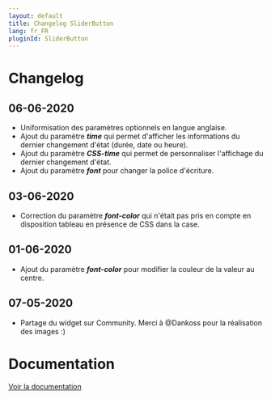```yaml
---
layout: default
title: Changelog SliderButton
lang: fr_FR
pluginId: SliderButton
---
```


# Changelog

## 06-06-2020

- Uniformisation des paramètres optionnels en langue anglaise.
- Ajout du paramètre ***time*** qui permet d'afficher les informations du dernier changement d'état (durée, date ou heure).
- Ajout du paramètre ***CSS-time*** qui permet de personnaliser l'affichage du dernier changement d'état.
- Ajout du paramètre ***font*** pour changer la police d'écriture.

## 03-06-2020

- Correction du paramètre ***font-color*** qui n'était pas pris en compte en disposition tableau en présence de CSS dans la case.

## 01-06-2020

- Ajout du paramètre ***font-color*** pour modifier la couleur de la valeur au centre.

## 07-05-2020

- Partage du widget sur Community. Merci à @Dankoss pour la réalisation des images :)

# Documentation

[Voir la documentation]({{site.baseurl}}/{{page.pluginId}}/{{page.lang}})
